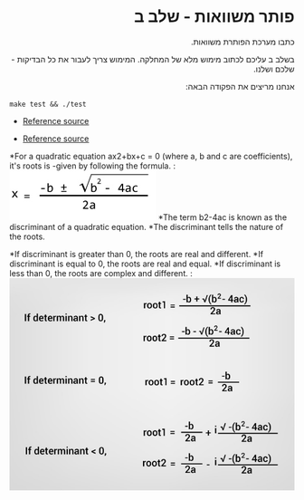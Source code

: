 <div dir="rtl" lang="he">

# פותר משוואות - שלב ב

כתבו מערכת הפותרת משוואות.

בשלב ב עליכם לכתוב מימוש מלא של המחלקה. 
המימוש צריך לעבור את כל הבדיקות - שלכם ושלנו.

אנחנו מריצים את הפקודה הבאה:

<div dir='ltr'>

	make test && ./test

</div>
</div>

* [Reference source](https://www.programiz.com/cpp-programming/examples/quadratic-roots)

* [Reference source](https://fahad-cprogramming.blogspot.com/2017/07/complex-numbers-class-cpp-example.html)

*For a quadratic equation ax2+bx+c = 0 (where a, b and c are coefficients), it's roots is 
	-given by following the formula.
 :![](roots-quadratic-equation.jpg)
*The term b2-4ac is known as the discriminant of a quadratic equation. 
*The discriminant tells the nature of the roots.

*If discriminant is greater than 0, the roots are real and different.
*If discriminant is equal to 0, the roots are real and equal.
*If discriminant is less than 0, the roots are complex and different.
:![](quadratic-equation-roots.jpg)


